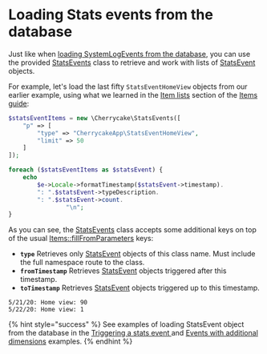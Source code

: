 # Loading Stats events from the database

Just like when [loading SystemLogEvents from the database](../systemlog-guide/loading-systemlog-events-from-the-database.md), you can use the provided [StatsEvents](../../reference/core-classes/statsevents/) class to retrieve and work with lists of [StatsEvent](../../reference/core-classes/statsevent/) objects.

For example, let's load the last fifty `StatsEventHomeView` objects from our earlier example, using what we learned in the [Item lists](../items-guide/item-lists.md) section of the [Items guide](../items-guide/):

```php
$statsEventItems = new \Cherrycake\StatsEvents([
    "p" => [
        "type" => "CherrycakeApp\StatsEventHomeView",
        "limit" => 50
    ]
]);

foreach ($statsEventItems as $statsEvent) {
    echo
        $e->Locale->formatTimestamp($statsEvent->timestamp).
        ": ".$statsEvent->typeDescription.
        ": ".$statsEvent->count.
				"\n";
}
```

As you can see, the [StatsEvents](../../reference/core-classes/statsevents/statsevents-methods.md#fillfromparameters) class accepts some additional keys on top of the usual [Items::fillFromParameters](../../reference/core-classes/items/items-methods.md#fillfromparameters) keys:

* **`type`** Retrieves only [StatsEvent](../../reference/core-classes/statsevent/) objects of this class name. Must include the full namespace route to the class.
* **`fromTimestamp`** Retrieves [StatsEvent](../../reference/core-classes/statsevent/) objects triggered after this timestamp.
* **`toTimestamp`** Retrieves [StatsEvent](../../reference/core-classes/statsevent/) objects triggered up to this timestamp.

```text
5/21/20: Home view: 90
5/22/20: Home view: 1
```

{% hint style="success" %}
See examples of loading StatsEvent object from the database in the [Triggering a stats event ](https://documentation-examples.cherrycake.io/example/statsGuideTriggeringEvent)and [Events with additional dimensions](https://documentation-examples.cherrycake.io/example/statsGuideAdditionalDimensions) examples.
{% endhint %}


